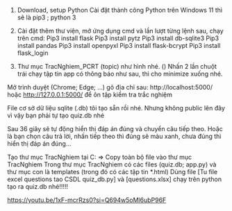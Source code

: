 1. Download, setup Python
Cài đặt thành công Python trên Windows 11 thì sẽ là pip3 ; python 3

2. Cài đặt thêm thư viện, mở ứng dụng cmd và lần lượt từng lệnh sau, chạy trên cmd:
Pip3 install flask
Pip3 install pytz
Pip3 install db-sqlite3
Pip3 install pandas
Pip3 install openpyxl
Pip3 install flask-bcrypt
Pip3 install flask_login

3. Thư mục TracNghiem_PCRT (topic) như hình nhé. ()
Nhấn 2 lần chuột trái chạy tập tin app có thông báo như sau, thì cho minimize xuống nhé.

Mở trình duyệt (Chrome; Edge; …) gõ địa chỉ sau: http://localhost:5000/ hoặc http://127.0.0.1:5000/ 
để ôn tập kiểm tra trắc nghiệm

File cơ sở dữ liệu sqlite (.db) tôi tạo sẵn rồi nhé. Nhưng không public lên đây vì vậy bạn phải tự tạo quiz.db nhé

Sau 36 giây sẽ tự động hiển thị đáp án đúng và chuyển câu tiếp theo.
Hoặc là bạn chọn câu trả lời, nhấn tiếp theo thì đúng sẽ màu xanh, chưa đúng thì hiển thị đáp án đúng…

Tạo thư mục TracNghiem tại C: =>  Copy toàn bộ file vào thư mục TracNghiem
Trong thư mục TracNghiem có các files (quiz.db; app.py) và thư mục con là templates (trong đó có các tập tin *.html)
Dùng file [Tu file excel questions tao CSDL quiz_db.py] và [questions.xlsx] chạy trên python tạo ra quiz.db nhé!!!!!

https://youtu.be/1xF-mcrRzs0?si=Q694w5oMl6ubP96F
